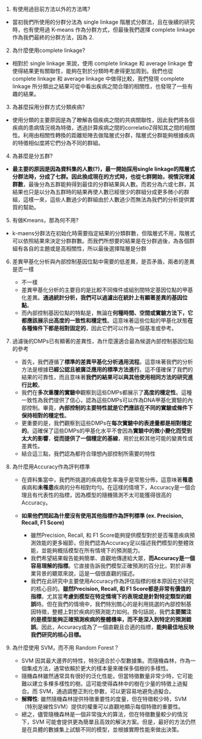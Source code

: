 1. 有使用過目前方法以外的方法嗎?

+ 當初我們所使用的分群分法為 single linkage 階層式分群法，且在後續的研究時，也有使用過 K-means 作為分群方式，但最後我們選擇 complete linkage 作為我們最終的分群方法，因為 2.  

2. 為什麼使用complete linkage?

+ 相對於 single linkage 來說，使用 complete linkage 和 average linkage 會使得結果更有關聯性，能夠在對於分類時考慮得更加周到。我們也從 complete linkage 和 average linkage 中做得比較，我們發現 complete linkage 所分類出之結果可從中看出疾病之間合理的相關性，也發現了一些有趣的結果。

3. 為甚麼採用分群方式分類疾病?

+ 使用分類的主要原因是為了瞭解各個疾病之間的共病關聯性，因此我們將各個疾病的患病情況視為特徵，透過計算疾病之間的correlatioZ得知其之間的相關性。利用由相關性轉換的距離矩陣去做階層式分群，階層式分群能夠根據疾病的特徵相似度將它們分為不同的群組。

4. 為甚麼是分五群?

+ **最主要的原因是因為資料集的人數(?)，最一開始採用single linkage的階層式分群法時，分成了七群。因此換成現在的方式時，也從七群開始，視情況增減群數**，最後分為五群能夠得到最佳的分群結果與人數。而若分為六或七群，其結果也只是以分為五群時的結果再使人數已經很少的群組分成更多微小的群組，這樣一來，這些人數過少的群組由於人數過少而無法為我們的分析提供實質的幫助。

5. 有做Kmeans，那為何不用?

+ k-maens分群法在初始化時需要指定結果的分類群數，但階層式不用，階層式可以依照結果來決定分群群數。而我們所想要的結果是在分群過後，為各個群組有各自的主題或是高相關性，所以最後選擇階層是分群

6. 差異甲基化分析與內部控制基因位點中需要的低差異，是否矛盾，兩者的差異是否一樣
	+ 不一樣
	+ 差異甲基化分析的主要目的是比較不同條件或組別間特定基因位點的甲基化差異。**通過統計分析，我們可以過濾出在統計上有顯著差異的基因位點**。
	+ 而內部控制基因位點的特點是，無論在**何種時間、空間或實驗方法下，它都應該展示出高度的一致性和穩定性**。這意味著這些位點的甲基化狀態**在各種條件下都是相對固定的**，因此它們可以作為一個基准或參考。
7. 過濾後的DMPs已有顯著的差異性，為什麼還適合最為候選內部控制基因位點的參考
	+ 首先，我們遵循了**標準的差異甲基化分析通用流程**。這意味著我們的分析方法是根據**已經公認且被廣泛應用的標準方法進行**。這不僅確保了我們的結果的可靠性，而且意味著**我們的結果可以與其他使用相同方法的研究進行比較**。
	+ 我們在**多次重覆的實驗中**觀察到這些DMPs都展示了**高度的穩定性**。這種一致性為我們提供了信心，認為這些DMPs可以作為DNA甲基化實驗的內部控制。畢竟，**內部控制的主要特性就是它們應該在不同的實驗或條件下保持相對的穩定性**。
	+ 更重要的是，我們觀察到這些DMPs在**每次實驗中的表達量都是相對穩定的**。這確保了這些DMPs的甲基化水平不會因為**實驗中的微小變化而受到太大的影響**，**從而提供了一個穩定的基線**，用於比較其他可能的變異性或差異性。
	+ 結合這三點，我們認為都符合理想內部控制所需要的特性

8. 為什麼用Accuracy作為評判標準
	+ 在資料集當中，我們所挑選的疾病發生率幾乎是常態分佈，這意味著**罹患**疾病和**未罹患**疾病的分布相對均勻。在這樣的情境下，Accuracy是一個合理且有代表性的指標，因為模型的隨機猜測不太可能獲得很高的Accuracy。
	
	+ **如果他們問起為什麼沒有使用其他指標作為評判標準 (ex. Precision, Recall, F1 Score)**
		+ 雖然Precision, Recall, 和 F1 Score能夠提供模型對於是否罹患疾病預測效能的更多細節，但我們認為Accuracy足以描述我們模型的整體效能，並能夠概括模型在所有情境下的預測能力。
		+ 我們希望結果報告能夠簡單、直觀地傳達給大眾，**而Accuracy是一個容易理解的指標**。它直接告訴我們模型正確預測的百分比，對於非專業背景的聽眾來說，這是一個很直觀的描述。
		+ 我們在此研究中主要使用Accuracy作為評估指標的根本原因在於研究的核心目的。**雖然Precision, Recall, 和 F1 Score都是非常有價值的指標**，尤其當**考慮到模型在特定情境下的表現或是針對特定類型的錯誤**時。但在我們的情境中，我們特別關心的是利用挑選的內部控制基因特徵，整體上對於疾病的預測能力如何。換句話說，我們**主要關注的是模型能夠正確預測疾病的整體機率，而不是深入到特定的預測錯誤**。因此，Accuracy成為了一個直觀且合適的指標，**能夠最佳地反映我們研究的核心目標。**

9. 為什麼使用 SVM，而不用 Random Forest？
	+  SVM 因其最大邊界的特性，特別適合於小型數據集。而隨機森林，作為一個集成方法，通常依賴於更大的樣本量來確保多個樹的多樣性。
	+ 隨機森林雖然通常具有很好的泛化性能，但當特徵數量非常少時，它可能難以建立多棵多樣性的樹。這可能使得森林中的樹在少量的特徵上過擬合。而 SVM，通過調整正則化參數，可以更容易地避免過擬合。
	+ **解釋性**: 雖然隨機森林提供特徵重要性的度量，但在特徵較少時，SVM（特別是線性SVM）提供的權重可以直觀地顯示每個特徵的重要性。
	+ 總之，儘管隨機森林是一個非常強大的算法，但在特徵數量較少的情況下，SVM 可能會提供更為簡單且高效的解決方案。但是，最好的方法仍然是在具體的數據集上試驗不同的模型，並根據實際性能來做出決策。

